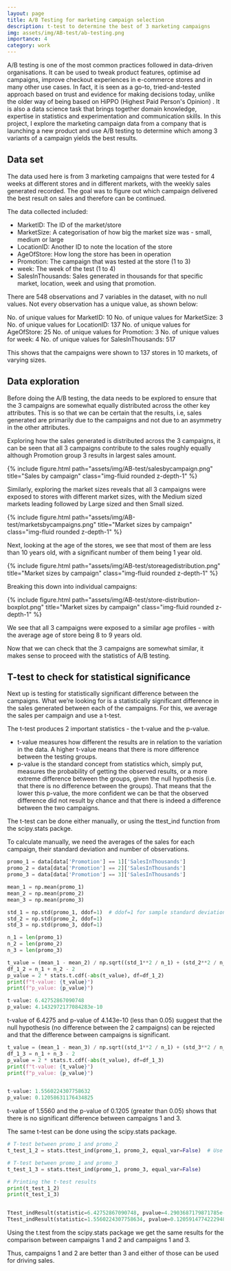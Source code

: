 ```yaml
---
layout: page
title: A/B Testing for marketing campaign selection 
description: t-test to determine the best of 3 marketing campaigns
img: assets/img/AB-test/ab-testing.png
importance: 4
category: work   
---
```


A/B testing is one of the most common practices followed in data-driven organisations. It can be used to tweak product features, optimise ad campaigns, improve checkout experiences in e-commerce stores and in many other use cases. In fact, it is seen as a go-to, tried-and-tested approach based on trust and evidence for making decisions today, unlike the older way of being based on HiPPO (Highest Paid Person's Opinion) . It is also a data science task that brings together domain knowledge, expertise in statistics and experimentation and communication skills. In this project, I explore the marketing campaign data from a company that is launching a new product and use A/B testing to determine which among 3 variants of a campaign yields the best results. 


## Data set

The data used here is from 3 marketing campaigns that were tested for 4 weeks at different stores and in different markets, with the weekly sales generated recorded. The goal was to figure out which campaign delivered the best result on sales and therefore can be continued.  

The data collected included:

- MarketID: The ID of the market/store
- MarketSize: A categorisation of how big the market size was - small, medium or large
- LocationID: Another ID to note the location of the store
- AgeOfStore: How long the store has been in operation
- Promotion: The campaign that was tested at the store (1 to 3)
- week: The week of the test (1 to 4)
- SalesInThousands: Sales generated in thousands for that specific market, location, week and using that promotion.

There are 548 observations and 7 variables in the dataset, with no null values. Not every observation has a unique value, as shown below:

No. of unique values for MarketID: 10
No. of unique values for MarketSize: 3
No. of unique values for LocationID: 137
No. of unique values for AgeOfStore: 25
No. of unique values for Promotion: 3
No. of unique values for week: 4
No. of unique values for SalesInThousands: 517

This shows that the campaigns were shown to 137 stores in 10 markets, of varying sizes. 


## Data exploration 

Before doing the A/B testing, the data needs to be explored to ensure that the 3 campaigns are somewhat equally distributed across the other key attributes. This is so that we can be certain that the results, i.e, sales generated are primarily due to the campaigns and not due to an asymmetry in the other attributes. 

Exploring how the sales generated is distributed across the 3 campaigns, it can be seen that all 3 campaigns contribute to the sales roughly equally although Promotion group 3 results in largest sales amount.

<div class="col-sm mt-3 mt-md-0">
    {% include figure.html path="assets/img/AB-test/salesbycampaign.png" title="Sales by campaign" class="img-fluid rounded z-depth-1" %}
</div>

Similarly, exploring the market sizes reveals that all 3 campaigns were exposed to stores with different market sizes, with the Medium sized markets leading followed by Large sized and then Small sized.

<div class="col-sm mt-3 mt-md-0">
    {% include figure.html path="assets/img/AB-test/marketsbycampaigns.png" title="Market sizes by campaign" class="img-fluid rounded z-depth-1" %}
</div>


Next, looking at the age of the stores, we see that most of them are less than 10 years old, with a significant number of them being 1 year old. 

<div class="col-sm mt-3 mt-md-0">
    {% include figure.html path="assets/img/AB-test/storeagedistribution.png" title="Market sizes by campaign" class="img-fluid rounded z-depth-1" %}
</div>

Breaking this down into individual campaigns:

<div class="col-sm mt-3 mt-md-0">
    {% include figure.html path="assets/img/AB-test/store-distribution-boxplot.png" title="Market sizes by campaign" class="img-fluid rounded z-depth-1" %}
</div>

We see that all 3 campaigns were exposed to a similar age profiles - with the average age of store being 8 to 9 years old.  

Now that we can check that the 3 campaigns are somewhat similar, it makes sense to proceed with the statistics of A/B testing.


## T-test to check for statistical significance

Next up is testing for statistically significant difference between the campaigns. What we’re looking for is a statistically significant difference in the sales generated between each of the campaigns. For this, we average the sales per campaign and use a t-test.

The t-test produces 2 important statistics - the t-value and the p-value.

- t-value measures how different the results are in relation to the variation in the data. A higher t-value means that there is more difference between the testing groups.
- p-value is the standard concept from statistics which, simply put, measures the probability of getting the observed results, or a more extreme difference between the groups, given the null hypothesis (i.e. that there is no difference between the groups). That means that the lower this p-value, the more confident we can be that the observed difference did not result by chance and that there is indeed a difference between the two campaigns.

The t-test can be done either manually, or using the ttest_ind function from the scipy.stats packge. 

To calculate manually, we need the averages of the sales for each campaign, their standard deviation and number of observations.

```python
promo_1 = data[data['Promotion'] == 1]['SalesInThousands']
promo_2 = data[data['Promotion'] == 2]['SalesInThousands']
promo_3 = data[data['Promotion'] == 3]['SalesInThousands']

mean_1 = np.mean(promo_1)
mean_2 = np.mean(promo_2)
mean_3 = np.mean(promo_3)

std_1 = np.std(promo_1, ddof=1)  # ddof=1 for sample standard deviation
std_2 = np.std(promo_2, ddof=1)
std_3 = np.std(promo_3, ddof=1)

n_1 = len(promo_1)
n_2 = len(promo_2)
n_3 = len(promo_3)

t_value = (mean_1 - mean_2) / np.sqrt((std_1**2 / n_1) + (std_2**2 / n_2))
df_1_2 = n_1 + n_2 - 2
p_value = 2 * stats.t.cdf(-abs(t_value), df=df_1_2)
print(f"t-value: {t_value}")
print(f"p_value: {p_value}")

t-value: 6.42752867090748
p_value: 4.1432972177084283e-10
```

t-value of 6.4275 and p-value of 4.143e-10 (less than 0.05) suggest that the null hypothesis (no difference between the 2 campaigns) can be rejected and that the difference between campaigns is significant.

```python
t_value = (mean_1 - mean_3) / np.sqrt((std_1**2 / n_1) + (std_3**2 / n_3))
df_1_3 = n_1 + n_3 - 2
p_value = 2 * stats.t.cdf(-abs(t_value), df=df_1_3)
print(f"t-value: {t_value}")
print(f"p_value: {p_value}")


t-value: 1.5560224307758632
p_value: 0.12058631176434825
```

t-value of 1.5560 and the p-value of 0.1205 (greater than 0.05) shows that there is no significant difference between campaigns 1 and 3. 

The same t-test can be done using the scipy.stats package.

```python
# T-test between promo_1 and promo_2
t_test_1_2 = stats.ttest_ind(promo_1, promo_2, equal_var=False)  # Use equal_var=False if variances are assumed unequal

# T-test between promo_1 and promo_3
t_test_1_3 = stats.ttest_ind(promo_1, promo_3, equal_var=False)

# Printing the t-test results
print(t_test_1_2)
print(t_test_1_3)


Ttest_indResult(statistic=6.42752867090748, pvalue=4.2903687179871785e-10)
Ttest_indResult(statistic=1.5560224307758634, pvalue=0.1205914774222948)

```

Using the t.test from the scipy.stats package we get the same results for the comparison between campaigns 1 and 2 and campaigns 1 and 3. 

Thus, campaigns 1 and 2 are better than 3 and either of those can be used for driving sales.
